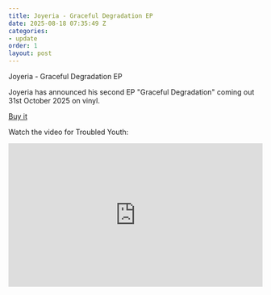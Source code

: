 ```yaml
---
title: Joyeria - Graceful Degradation EP
date: 2025-08-18 07:35:49 Z
categories:
- update
order: 1
layout: post
---
```


Joyeria - Graceful Degradation EP

Joyeria has announced his second EP "Graceful Degradation" coming out 31st October 2025 on vinyl.

 <a href="https://store.speedywunderground.com/collections/e-ps" class="add-cart">Buy it </a>

Watch the video for Troubled Youth:
 
<style>.embed-container { position: relative; padding-bottom: 56.25%; height: 0; overflow: hidden; max-width: 100%; } .embed-container iframe, .embed-container object, .embed-container embed { position: absolute; top: 0; left: 0; width: 100%; height: 100%; }</style><div class='embed-container'><iframe src='https://www.youtube.com/embed/pb1Tn_MSmWA' frameborder='0' allowfullscreen></iframe></div>
<p> </p>
